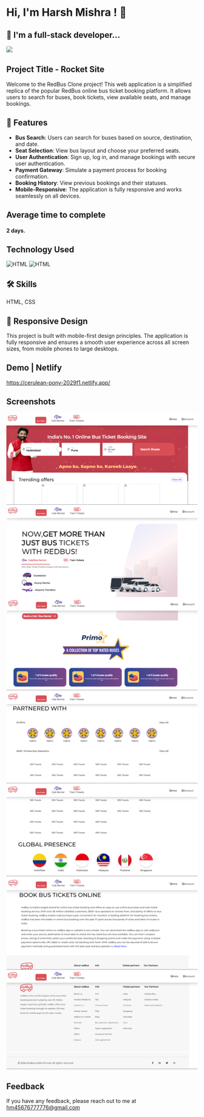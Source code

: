 # Hi, I'm Harsh Mishra ! 👋


## 🚀 I'm a full-stack developer...
<img src="https://user-images.githubusercontent.com/73097560/115834477-dbab4500-a447-11eb-908a-139a6edaec5c.gif">

## Project Title - Rocket Site

 Welcome to the RedBus Clone project! This web application is a simplified replica of the popular RedBus online bus ticket booking platform. It allows users to search for buses, book tickets, view available seats, and manage bookings.

## 🌟 Features

+ **Bus Search**: Users can search for buses based on source, destination, and date.
+ **Seat Selection**: View bus layout and choose your preferred seats.
+ **User Authentication**: Sign up, log in, and manage bookings with secure user authentication.
+ **Payment Gateway**: Simulate a payment process for booking confirmation.
+ **Booking History**: View previous bookings and their statuses.
+ **Mobile-Responsive**: The application is fully responsive and works seamlessly on all devices.



## Average time to complete
#### 2 days.


## Technology Used



![HTML](https://img.shields.io/badge/FirstTech-HTML-blue)
![HTML](https://img.shields.io/badge/SecondTech-CSS-black)

## 🛠 Skills
HTML, CSS

## 📱 Responsive Design

This project is built with mobile-first design principles. The application is fully responsive and ensures a smooth user experience across all screen sizes, from mobile phones to large desktops.

## Demo | Netlify
https://cerulean-pony-2029f1.netlify.app/

## Screenshots
![alt](./Image/image.png)
![alt](./Image/image%20copy.png)
![alt](./Image/image%20copy%202.png)
![alt](./Image/image%20copy%203.png)
![alt](./Image/image%20copy%204.png)
![alt](./Image/image%20copy%205.png)
![alt](./Image/image%20copy%206.png)
![alt](./Image/image%20copy%207.png)


## Feedback

If you have any feedback, please reach out to me at hm45676777776@gmail.com

